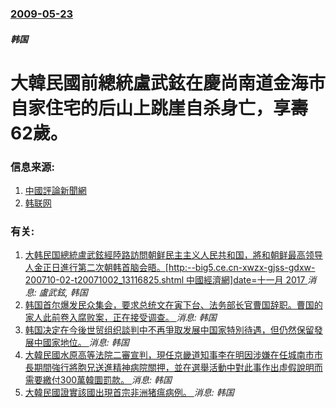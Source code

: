 ### [2009-05-23](/news/2009/05/23/index.md)

##### 韩国
# 大韓民國前總統盧武鉉在慶尚南道金海市自家住宅的后山上跳崖自杀身亡，享壽62歲。




### 信息来源:

1. [中國評論新聞網](http://www.chinareviewnews.com/doc/1009/7/6/9/100976946.html?coluid=7&kindid=0&docid=100976946&mdate=0523091359)
2. [韩联网](http://chinese.yonhapnews.co.kr/allheadlines/2009/05/23/0200000000ACK20090523001600881.HTML)

### 有关:

1. [大韩民国總統盧武鉉經陸路訪問朝鲜民主主义人民共和国，將和朝鲜最高领导人金正日進行第二次朝韩首脑会晤。[http:--big5.ce.cn-xwzx-gjss-gdxw-200710-02-t20071002_13116825.shtml 中國經濟網]date=十一月 2017 ](/zh/news/2007/10/2/大韩民国總統盧武鉉經陸路訪問朝鲜民主主义人民共和国-將和朝鲜最高领导人金正日進行第二次朝韩首脑会晤-http-bi.md) _消息: 盧武鉉, 韩国_
2. [ 韩国首尔爆发民众集会，要求总统文在寅下台、法务部长官曹国辞职。曹国的家人此前卷入腐败案，正在接受调查。 ](/zh/news/2019/10/9/韩国首尔爆发民众集会-要求总统文在寅下台-法务部长官曹国辞职-曹国的家人此前卷入腐败案-正在接受调查.md) _消息: 韩国_
3. [ 韩国决定在今後世贸组织談判中不再爭取发展中国家特別待遇，但仍然保留發展中國家地位。 ](/zh/news/2019/10/25/韩国决定在今後世贸组织談判中不再爭取发展中国家特別待遇-但仍然保留發展中國家地位.md) _消息: 韩国_
4. [大韓民國水原高等法院二審宣判，現任京畿道知事李在明因涉嫌在任城南市市長期間強行將胞兄送進精神病院關押，並在選舉活動中對此事作出虛假說明而需要繳付300萬韓圜罰款。 ](/zh/news/2019/09/6/大韓民國水原高等法院二審宣判-現任京畿道知事李在明因涉嫌在任城南市市長期間強行將胞兄送進精神病院關押-並在選舉活動中對此.md) _消息: 韩国_
5. [大韓民國證實該國出現首宗非洲猪瘟病例。 ](/zh/news/2019/09/17/大韓民國證實該國出現首宗非洲猪瘟病例.md) _消息: 韩国_
